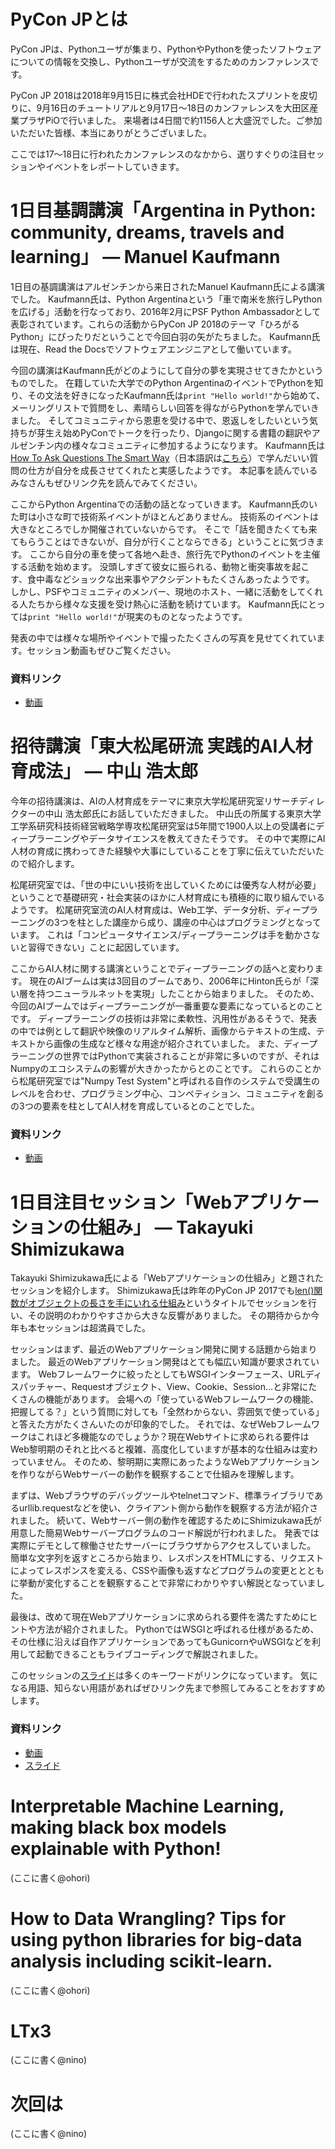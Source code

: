 # PyCon JPとは

PyCon JPは、Pythonユーザが集まり、PythonやPythonを使ったソフトウェアについての情報を交換し、Pythonユーザが交流をするためのカンファレンスです。

PyCon JP 2018は2018年9月15日に株式会社HDEで行われたスプリントを皮切りに、9月16日のチュートリアルと9月17日～18日のカンファレンスを大田区産業プラザPiOで行いました。
来場者は4日間で約1156人と大盛況でした。ご参加いただいた皆様、本当にありがとうございました。

ここでは17〜18日に行われたカンファレンスのなかから、選りすぐりの注目セッションやイベントをレポートしていきます。

# 1日目基調講演「Argentina in Python: community, dreams, travels and learning」 ― Manuel Kaufmann

1日目の基調講演はアルゼンチンから来日されたManuel Kaufmann氏による講演でした。
Kaufmann氏は、Python Argentinaという「車で南米を旅行しPythonを広げる」活動を行なっており、2016年2月にPSF Python Ambassadorとして表彰されています。これらの活動からPyCon JP 2018のテーマ「ひろがるPython」にぴったりだということで今回白羽の矢がたちました。
Kaufmann氏は現在、Read the Docsでソフトウェアエンジニアとして働いています。

今回の講演はKaufmann氏がどのようにして自分の夢を実現させてきたかというものでした。
在籍していた大学でのPython ArgentinaのイベントでPythonを知り、その文法を好きになったKaufmann氏は`print "Hello world!"`から始めて、メーリングリストで質問をし、素晴らしい回答を得ながらPythonを学んでいきました。
そしてコミュニティから恩恵を受ける中で、恩返しをしたいという気持ちが芽生え始めPyConでトークを行ったり、Djangoに関する書籍の翻訳やアルゼンチン内の様々なコミュニティに参加するようになります。
Kaufmann氏は[How To Ask Questions The Smart Way](http://www.catb.org/esr/faqs/smart-questions.html)（日本語訳は[こちら](https://www.ranvis.com/articles/smart-questions.ja.html)）で学んだいい質問の仕方が自分を成長させてくれたと実感したようです。
本記事を読んでいるみなさんもぜひリンク先を読んでみてください。

ここからPython Argentinaでの活動の話となっていきます。
Kaufmann氏のいた町は小さな町で技術系イベントがほとんどありません。
技術系のイベントは大きなところでしか開催されていないからです。
そこで「話を聞きたくても来てもらうことはできないが、自分が行くことならできる」ということに気づきます。
ここから自分の車を使って各地へ赴き、旅行先でPythonのイベントを主催する活動を始めます。
没頭しすぎて彼女に振られる、動物と衝突事故を起こす、食中毒などショックな出来事やアクシデントもたくさんあったようです。
しかし、PSFやコミュニティのメンバー、現地のホスト、一緒に活動をしてくれる人たちから様々な支援を受け熱心に活動を続けています。
Kaufmann氏にとっては`print "Hello world!"`が現実のものとなったようです。

発表の中では様々な場所やイベントで撮ったたくさんの写真を見せてくれています。セッション動画もぜひご覧ください。

### 資料リンク

* [動画](https://www.youtube.com/watch?v=KwmF5wyY2C4)

# 招待講演「東大松尾研流 実践的AI人材育成法」 ― 中山 浩太郎

今年の招待講演は、AIの人材育成をテーマに東京大学松尾研究室リサーチディレクターの中山 浩太郎氏にお話していただきました。
中山氏の所属する東京大学工学系研究科技術経営戦略学専攻松尾研究室は5年間で1900人以上の受講者にディープラーニングやデータサイエンスを教えてきたそうです。
その中で実際にAI人材の育成に携わってきた経験や大事にしていることを丁寧に伝えていただいたので紹介します。

松尾研究室では、「世の中にいい技術を出していくためには優秀な人材が必要」ということで基礎研究・社会実装のほかに人材育成にも積極的に取り組んでいるようです。
松尾研究室流のAI人材育成は、Web工学、データ分析、ディープラーニングの3つを柱とした講座から成り、講座の中心はプログラミングとなっています。
これは「コンピュータサイエンス/ディープラーニングは手を動かさないと習得できない」ことに起因しています。

ここからAI人材に関する講演ということでディープラーニングの話へと変わります。
現在のAIブームは実は3回目のブームであり、2006年にHinton氏らが「深い層を持つニューラルネットを実現」したことから始まりました。
そのため、今回のAIブームではディープラーニングが一番重要な要素になっているとのことです。
ディープラーニングの技術は非常に柔軟性、汎用性があるそうで、発表の中では例として翻訳や映像のリアルタイム解析、画像からテキストの生成、テキストから画像の生成など様々な用途が紹介されていました。
また、ディープラーニングの世界ではPythonで実装されることが非常に多いのですが、それはNumpyのエコシステムの影響が大きかったからとのことです。
これらのことから松尾研究室では"Numpy Test System"と呼ばれる自作のシステムで受講生のレベルを合わせ、プログラミング中心、コンペティション、コミュニティを創るの3つの要素を柱としてAI人材を育成しているとのことでした。

### 資料リンク

* [動画](https://www.youtube.com/watch?v=shaG3p8wtlQ)

# 1日目注目セッション「Webアプリケーションの仕組み」 ― Takayuki Shimizukawa

Takayuki Shimizukawa氏による「Webアプリケーションの仕組み」と題されたセッションを紹介します。
Shimizukawa氏は昨年のPyCon JP 2017でも[len()関数がオブジェクトの長さを手にいれる仕組み](https://pycon.jp/2017/ja/schedule/presentation/22/)というタイトルでセッションを行い、その説明のわかりやすさから大きな反響がありました。
その期待からか今年も本セッションは超満員でした。

セッションはまず、最近のWebアプリケーション開発に関する話題から始まりました。
最近のWebアプリケーション開発はとても幅広い知識が要求されています。
Webフレームワークに絞ったとしてもWSGIインターフェース、URLディスパッチャー、Requestオブジェクト、View、Cookie、Session...と非常にたくさんの機能があります。
会場への「使っているWebフレームワークの機能、把握してる？」という質問に対しても「全然わからない、雰囲気で使っている」と答えた方がたくさんいたのが印象的でした。
それでは、なぜWebフレームワークはこれほど多機能なのでしょうか？現在Webサイトに求められる要件はWeb黎明期のそれと比べると複雑、高度化していますが基本的な仕組みは変わっていません。
そのため、黎明期に実際にあったようなWebアプリケーションを作りながらWebサーバーの動作を観察することで仕組みを理解します。

まずは、Webブラウザのデバッグツールやtelnetコマンド、標準ライブラリであるurllib.requestなどを使い、クライアント側から動作を観察する方法が紹介されました。
続いて、Webサーバー側の動作を確認するためにShimizukawa氏が用意した簡易Webサーバープログラムのコード解説が行われました。
発表では実際にデモとして稼働させたサーバーにブラウザからアクセスしていました。
簡単な文字列を返すところから始まり、レスポンスをHTMLにする、リクエストによってレスポンスを変える、CSSや画像も返すなどプログラムの変更ととともに挙動が変化することを観察することで非常にわかりやすい解説となっていました。

最後は、改めて現在Webアプリケーションに求められる要件を満たすためにヒントや方法が紹介されました。
PythonではWSGIと呼ばれる仕様があるため、その仕様に沿えば自作アプリケーションであってもGunicornやuWSGIなどを利用して起動できることもライブコーディングで解説されました。

このセッションの[スライド](https://goo.gl/3vBMzZ)は多くのキーワードがリンクになっています。
気になる用語、知らない用語があればぜひリンク先まで参照してみることをおすすめします。


### 資料リンク

* [動画](https://www.youtube.com/watch?v=L7j2zgtpV9c)
* [スライド](https://goo.gl/3vBMzZ)

# Interpretable Machine Learning, making black box models explainable with Python!

(ここに書く@ohori)

# How to Data Wrangling? Tips for using python libraries for big-data analysis including scikit-learn.

(ここに書く@ohori)

# LTx3

(ここに書く@nino)

# 次回は

(ここに書く@nino)


